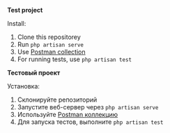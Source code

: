 **Test project** 

Install:

1) Clone this repositorey 
2) Run `php artisan serve`
3) Use [Postman collection ](https://github.com/mzcoding/test_project_2/blob/main/Test%20Data.postman_collection.json)
4) For running tests, use `php artisan test`


**Тестовый проект** 

Установка:

1) Склонируйте репозиторий 
2) Запустите веб-сервер через `php artisan serve`
3) Используйте [Postman коллекцию ](https://github.com/mzcoding/test_project_2/blob/main/Test%20Data.postman_collection.json)
4) Для запуска тестов, выполните `php artisan test`
